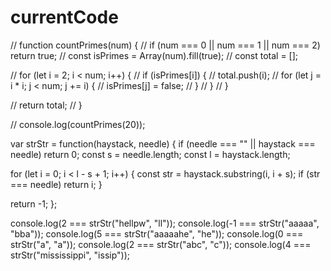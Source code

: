 # currentCode

// function countPrimes(num) {
//   if (num === 0 || num === 1 || num === 2) return true;
//   const isPrimes = Array(num).fill(true);
//   const total = [];

//   for (let i = 2; i < num; i++) {
//     if (isPrimes[i]) {
//       total.push(i);
//       for (let j = i * i; j < num; j += i) {
//         isPrimes[j] = false;
//       }
//     }
//   }

//   return total;
// }

// console.log(countPrimes(20));

var strStr = function(haystack, needle) {
  if (needle === "" || haystack === needle) return 0;
  const s = needle.length;
  const l = haystack.length;

  for (let i = 0; i < l - s + 1; i++) {
    const str = haystack.substring(i, i + s);
    if (str === needle) return i;
  }

  return -1;
};

console.log(2 === strStr("hellpw", "ll"));
console.log(-1 === strStr("aaaaa", "bba"));
console.log(5 === strStr("aaaaahe", "he"));
console.log(0 === strStr("a", "a"));
console.log(2 === strStr("abc", "c"));
console.log(4 === strStr("mississippi", "issip"));
